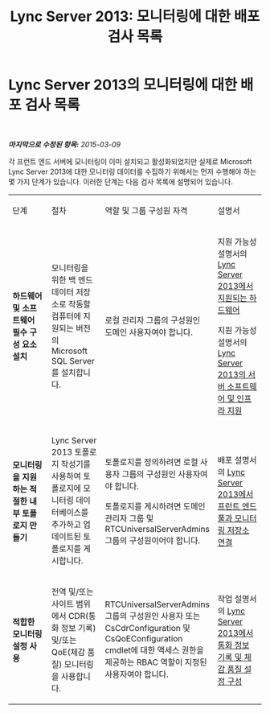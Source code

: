 ﻿---
title: 'Lync Server 2013: 모니터링에 대한 배포 검사 목록'
TOCTitle: 모니터링에 대한 배포 검사 목록
ms:assetid: 4e798370-277c-4391-84b4-13a972b45ca6
ms:mtpsurl: https://technet.microsoft.com/ko-kr/library/JJ204874(v=OCS.15)
ms:contentKeyID: 49885763
ms.date: 08/10/2015
mtps_version: v=OCS.15
ms.translationtype: HT
---

# Lync Server 2013의 모니터링에 대한 배포 검사 목록

 

_**마지막으로 수정된 항목:** 2015-03-09_

각 프런트 엔드 서버에 모니터링이 이미 설치되고 활성화되었지만 실제로 Microsoft Lync Server 2013에 대한 모니터링 데이터를 수집하기 위해서는 먼저 수행해야 하는 몇 가지 단계가 있습니다. 이러한 단계는 다음 검사 목록에 설명되어 있습니다.


<table>
<colgroup>
<col style="width: 25%" />
<col style="width: 25%" />
<col style="width: 25%" />
<col style="width: 25%" />
</colgroup>
<tbody>
<tr class="odd">
<td><p>단계</p></td>
<td><p>절차</p></td>
<td><p>역할 및 그룹 구성원 자격</p></td>
<td><p>설명서</p></td>
</tr>
<tr class="even">
<td><p><strong>하드웨어 및 소프트웨어 필수 구성 요소 설치</strong></p></td>
<td><p>모니터링을 위한 백 엔드 데이터 저장소로 작동할 컴퓨터에 지원되는 버전의 Microsoft SQL Server를 설치합니다.</p></td>
<td><p>로컬 관리자 그룹의 구성원인 도메인 사용자여야 합니다.</p></td>
<td><p>지원 가능성 설명서의 <a href="lync-server-2013-supported-hardware.md">Lync Server 2013에서 지원되는 하드웨어</a></p>
<p>지원 가능성 설명서의 <a href="lync-server-2013-server-software-and-infrastructure-support.md">Lync Server 2013의 서버 소프트웨어 및 인프라 지원</a></p></td>
</tr>
<tr class="odd">
<td><p><strong>모니터링을 지원하는 적절한 내부 토폴로지 만들기</strong></p></td>
<td><p>Lync Server 2013 토폴로지 작성기를 사용하여 토폴로지에 모니터링 데이터베이스를 추가하고 업데이트된 토폴로지를 게시합니다.</p></td>
<td><p>토폴로지를 정의하려면 로컬 사용자 그룹의 구성원인 사용자여야 합니다.</p>
<p>토폴로지를 게시하려면 도메인 관리자 그룹 및 RTCUniversalServerAdmins 그룹의 구성원이어야 합니다.</p></td>
<td><p>배포 설명서의 <a href="lync-server-2013-associating-a-monitoring-store-with-a-front-end-pool.md">Lync Server 2013에서 프런트 엔드 풀과 모니터링 저장소 연결</a></p></td>
</tr>
<tr class="even">
<td><p><strong>적합한 모니터링 설정 사용</strong></p></td>
<td><p>전역 및/또는 사이트 범위에서 CDR(통화 정보 기록) 및/또는 QoE(체감 품질) 모니터링을 사용합니다.</p></td>
<td><p>RTCUniversalServerAdmins 그룹의 구성원인 사용자 또는 CsCdrConfiguration 및 CsQoEConfiguration cmdlet에 대한 액세스 권한을 제공하는 RBAC 역할이 지정된 사용자여야 합니다.</p></td>
<td><p>작업 설명서의 <a href="lync-server-2013-configuring-call-detail-recording-and-quality-of-experience-settings.md">Lync Server 2013에서 통화 정보 기록 및 체감 품질 설정 구성</a></p></td>
</tr>
</tbody>
</table>

